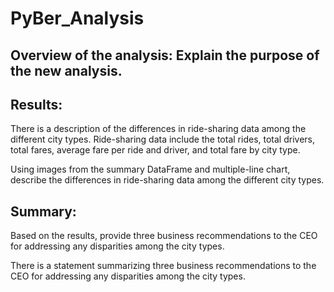 # PyBer_Analysis
##  Overview of the analysis: Explain the purpose of the new analysis.
##  Results: 


There is a description of the differences in ride-sharing data among the different city types. Ride-sharing data include the total rides, total drivers, total fares, average fare per ride and driver, and total fare by city type. 

Using images from the summary DataFrame and multiple-line chart, describe the differences in ride-sharing data among the different city types.


##  Summary:

 Based on the results, provide three business recommendations to the CEO for addressing any disparities among the city types.

 There is a statement summarizing three business recommendations to the CEO for addressing any disparities among the city types.